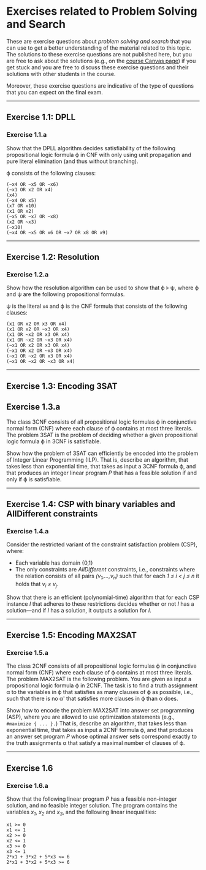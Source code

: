 # Exercises related to Problem Solving and Search

These are exercise questions about *problem solving and search* that you can use
to get a better understanding of the material related to this topic.
The solutions to these exercise questions are not published here, but you are free
to ask about the solutions (e.g., on the [course Canvas page](https://canvas.uva.nl/courses/10768))
if you get stuck and you are free to discuss these exercise questions and their solutions
with other students in the course.

Moreover, these exercise questions are indicative of the type of questions that
you can expect on the final exam.

---

## Exercise 1.1: DPLL

### Exercise 1.1.a

Show that the DPLL algorithm decides satisfiability of the
following propositional logic formula &varphi; in CNF
with only using unit propagation and pure literal elimination
(and thus without branching).

&varphi; consists of the following clauses:
```
(~x4 OR ~x5 OR ~x6)
(~x1 OR x2 OR x4)
(x4)
(~x4 OR x5)
(x7 OR x10)
(x1 OR x2)
(~x5 OR ~x7 OR ~x8)
(x2 OR ~x3)
(~x10)
(~x4 OR ~x5 OR x6 OR ~x7 OR x8 OR x9)
```

---

## Exercise 1.2: Resolution

### Exercise 1.2.a

Show how the resolution algorithm can be used to show
that &varphi; &models; &psi;,
where &varphi; and &psi; are the following propositional formulas.

&psi; is the literal `x4` and
&varphi; is the CNF formula that consists of the following clauses:
```
(x1 OR x2 OR x3 OR x4)
(x1 OR x2 OR ~x3 OR x4)
(x1 OR ~x2 OR x3 OR x4)
(x1 OR ~x2 OR ~x3 OR x4)
(~x1 OR x2 OR x3 OR x4)
(~x1 OR x2 OR ~x3 OR x4)
(~x1 OR ~x2 OR x3 OR x4)
(~x1 OR ~x2 OR ~x3 OR x4)
```

---

## Exercise 1.3: Encoding 3SAT

## Exercise 1.3.a

The class 3CNF consists of all propositional logic formulas &varphi;
in conjunctive normal form (CNF) where each clause of &varphi;
contains at most three literals.
The problem 3SAT is the problem of deciding whether a given propositional
logic formula &varphi; in 3CNF is satisfiable.

Show how the problem of 3SAT can efficiently be encoded into the
problem of Integer Linear Programming (ILP).
That is, describe an algorithm, that takes less than exponential time,
that takes as input a 3CNF formula &varphi;,
and that produces an integer linear program *P* that has a feasible
solution if and only if &varphi; is satisfiable.

---

## Exercise 1.4: CSP with binary variables and AllDifferent constraints

### Exercise 1.4.a

Consider the restricted variant of the constraint satisfaction
problem (CSP), where:
- Each variable has domain {0,1}
- The only constraints are *AllDifferent* constraints, i.e., constraints
where the relation consists of all pairs *(v<sub>1</sub>,...,v<sub>n</sub>)* such that
for each *1 &leq; i < j &leq; n* it holds that *v<sub>i</sub> &ne; v<sub>j</sub>*.

Show that there is an efficient (polynomial-time) algorithm that for each
CSP instance *I* that adheres to these restrictions decides whether or not *I*
has a solution&mdash;and if *I* has a solution, it outputs a solution for *I*.

---

## Exercise 1.5: Encoding MAX2SAT

### Exercise 1.5.a

The class 2CNF consists of all propositional logic formulas &varphi;
in conjunctive normal form (CNF) where each clause of &varphi;
contains at most three literals.
The problem MAX2SAT is the following problem.
You are given as input a propositional logic formula &varphi; in 2CNF.
The task is to find a truth assignment &alpha; to the variables in &varphi;
that satisfies as many clauses of &varphi; as possible,
i.e., such that there is no &alpha;' that satisfies more clauses in &varphi;
than &alpha; does.

Show how to encode the problem MAX2SAT into answer set programming (ASP),
where you are allowed to use optimization statements (e.g., `#maximize { ... }.`)
That is, describe an algorithm, that takes less than exponential time,
that takes as input a 2CNF formula &varphi;,
and that produces an answer set program *P* whose optimal answer sets
correspond exactly to the truth assignments &alpha; that satisfy a maximal
number of clauses of &varphi;.

---

## Exercise 1.6

### Exercise 1.6.a

Show that the following linear program *P* has a feasible non-integer solution,
and no feasible integer solution.
The program contains the variables *x<sub>1</sub>*, *x<sub>2</sub>* and *x<sub>3</sub>*,
and the following linear inequalities:
```
x1 >= 0
x1 <= 1
x2 >= 0
x2 <= 1
x3 >= 0
x3 <= 1
2*x1 + 3*x2 + 5*x3 <= 6
2*x1 + 3*x2 + 5*x3 >= 6
```
